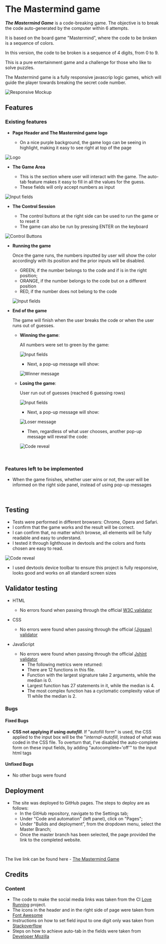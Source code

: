 # The Mastermind game

***The Mastermind Game***  is a code-breaking game. The objective is to break the code auto-generated by the computer within 6 attempts.

It is based on the board game "Mastermind", where the code to be broken is a sequence of colors.

In this version, the code to be broken is a sequence of 4 digits, from 0 to 9.

This is a pure entertainment game and a challenge for those who like to solve puzzles.

The Mastermind game is a fully responsive javascrip logic games, which will guide the player towards breaking the secret code number.

![Responsive Mockup](assets/images/mastermind_mockup.png)

## Features

### Existing features

- __Page Header and The Mastermind game logo__

    - On a nice purple background, the game logo can be seeing in highlight, making it easy to see right at top of the page

![Logo](/assets/images/mastermind_logo.png)

- __The Game Area__

    - This is the section where user will interact with the game. The auto-tab feature makes it easy to fill in all the values for the guess. 
    - These fields will only accept numbers as input
    
![Input fields](/assets/images/mastermind_input_fields.png)
  
- __The Control Session__

   - The control buttons at the right side can be used to run the game or to reset it
   - The game can also be run by pressing ENTER on the keyboard


![Control Buttons](/assets/images/mastermind_control_buttons.png)

- __Running the game__

    Once the game runs, the numbers inputted by user will show the color accordingly with its position and the prior inputs will be disabled.
    - GREEN, if the number belongs to the code and if is in the right position;
    - ORANGE, if the number belongs to the code but on a different position
    - RED, if the number does not belong to the code

    ![Input fields](/assets/images/mastermind_input_color.png)

- __End of the game__

    The game will finish when the user breaks the code or when the user runs out of guesses.
    -  **Winning the game**:
       
       All numbers were set to green by the game:
    
       ![Input fields](/assets/images/mastermind_winner_color.png)

       - Next, a pop-up message will show:

       ![Winner message](/assets/images/mastermind_winner_message.png)
    
    - **Losing the game**:
        
        User run out of guesses (reached 6 guessing rows)

        ![Input fields](/assets/images/mastermind_out_of_guesses.png)

        - Next, a pop-up message will show:

        ![Loser message](/assets/images/mastermind_loser_message.png)

        - Then, regardless of what user chooses, another pop-up message will reveal the code:

        ![Code reveal](/assets/images/mastermind_code_review.png)

<br>

### Features left to be implemented

- When the game finishes, whether user wins or not, the user will be informed on the right side panel, instead of using pop-up messages

<br>

## Testing

- Tests were performed in different browsers: Chrome, Opera and Safari.
- I confirm that the game works and the result will be correct.
- I can confirm that, no matter which browse, all elements will be fully readable and easy to understand.
- I tested it through lighthouse in devtools and the colors and fonts chosen are easy to read.

![Code reveal](/assets/images/lighthouse_test.png)

- I used devtools device toolbar to ensure this project is fully responsive, looks good and works on all standard screen sizes

## Validator testing
- HTML
    - No errors found when passing through the official [W3C validator](https://validator.w3.org/nu/?doc=https%3A%2F%2Fthenriq.github.io%2Fcode-institute_project2%2F)

- CSS
    - No errors were found when passing through the official  [(Jigsaw) validator](https://jigsaw.w3.org/css-validator/validator?uri=https%3A%2F%2Fthenriq.github.io%2Fcode-institute_project2%2F&profile=css3svg&usermedium=all&warning=1&vextwarning=&lang=pt-BR)

- JavaScript
    - No errors were found when passing through the official [Jshint validator](https://jshint.com/)
        - The following metrics were returned:
        - There are 12 functions in this file.
        - Function with the largest signature take 2 arguments, while the median is 0.
        - Largest function has 27 statements in it, while the median is 4.
        - The most complex function has a cyclomatic complexity value of 11 while the median is 2.

### Bugs

#### Fixed Bugs

   - **CSS not applying if using *autofill***. If "autofill form" is used, the CSS applied to the input box will be the "*internal-autofill*, instead of what was coded in the CSS file. To overturn that, I've disabled the auto-complete form on these input fields, by adding "autocomplete='off'" to the input html tags

#### Unfixed Bugs

   - No other bugs were found

## Deployment

- The site was deployed to GitHub pages. The steps to deploy are as follows:
    - In the GitHub repository, navigate to the Settings tab;
    - Under "Code and automation" (left panel), click on "Pages";
    - Under "Builds and deployment", from the dropdown menu, select the Master Branch;
    - Once the master branch has been selected, the page provided the link to the completed website.

<br>

The live link can be found here - [The Mastermind Game](https://thenriq.github.io/code-institute_project2/)


## Credits 
### Content

- The code to make the social media links was taken from the CI [Love Running](https://thenriq.github.io/love-running/) project.
- The icons in the header and in the right side of page were taken from [Font Awesome](https://fontawesome.com/)
- Instructions on how to set field input to one digit only was taken from [Stackoverflow](https://stackoverflow.com/questions/42067911/input-field-restrict-to-one-digit)
- Steps on how to achieve auto-tab in the fields were taken from [Developer Mozilla](https://developer.mozilla.org/en-US/docs/Web/API/Event/srcElement)

<br>